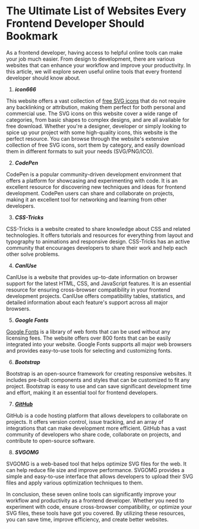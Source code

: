 # The Ultimate List of Websites Every Frontend Developer Should Bookmark

As a frontend developer, having access to helpful online tools can make your job much easier. From design to development, there are various websites that can enhance your workflow and improve your productivity. In this article, we will explore seven useful online tools that every frontend developer should know about.

1. ***icon666***

This website offers a vast collection of [free SVG icons](https://icon666.com) that do not require any backlinking or attribution, making them perfect for both personal and commercial use. The SVG icons on this website cover a wide range of categories, from basic shapes to complex designs, and are all available for free download. Whether you're a designer, developer or simply looking to spice up your project with some high-quality icons, this website is the perfect resource. You can browse through the website's extensive collection of free SVG icons, sort them by category, and easily download them in different formats to suit your needs (SVG/PNG/ICO).

2. ***CodePen***

CodePen is a popular community-driven development environment that offers a platform for showcasing and experimenting with code. It is an excellent resource for discovering new techniques and ideas for frontend development. CodePen users can share and collaborate on projects, making it an excellent tool for networking and learning from other developers.

3. ***CSS-Tricks***

CSS-Tricks is a website created to share knowledge about CSS and related technologies. It offers tutorials and resources for everything from layout and typography to animations and responsive design. CSS-Tricks has an active community that encourages developers to share their work and help each other solve problems.

4. ***CanIUse***

CanIUse is a website that provides up-to-date information on browser support for the latest HTML, CSS, and JavaScript features. It is an essential resource for ensuring cross-browser compatibility in your frontend development projects. CanIUse offers compatibility tables, statistics, and detailed information about each feature's support across all major browsers.

5. ***Google Fonts***

[Google Fonts](https://fonts.google.com) is a library of web fonts that can be used without any licensing fees. The website offers over 800 fonts that can be easily integrated into your website. Google Fonts supports all major web browsers and provides easy-to-use tools for selecting and customizing fonts.

6. ***Bootstrap***

Bootstrap is an open-source framework for creating responsive websites. It includes pre-built components and styles that can be customized to fit any project. Bootstrap is easy to use and can save significant development time and effort, making it an essential tool for frontend developers.

7. ***[GitHub](https://github.com)***

GitHub is a code hosting platform that allows developers to collaborate on projects. It offers version control, issue tracking, and an array of integrations that can make development more efficient. GitHub has a vast community of developers who share code, collaborate on projects, and contribute to open-source software.

8. ***SVGOMG***

SVGOMG is a web-based tool that helps optimize SVG files for the web. It can help reduce file size and improve performance. SVGOMG provides a simple and easy-to-use interface that allows developers to upload their SVG files and apply various optimization techniques to them.

In conclusion, these seven online tools can significantly improve your workflow and productivity as a frontend developer. Whether you need to experiment with code, ensure cross-browser compatibility, or optimize your SVG files, these tools have got you covered. By utilizing these resources, you can save time, improve efficiency, and create better websites.
